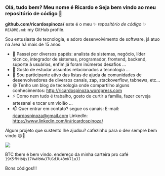 ### Olá, tudo bem? Meu nome é Ricardo e Seja bem vindo ao meu repositório de código 👋

**github.com/ricardospinoza/** este é o meu ✨ _repositório de código_ ✨  `README.md`: my GitHub profile.

Sou entusiasta de tecnologia, e adoro desenvolvimento de software, já atuo na área há mais de 15 anos:

- 🔭 Passei por diversos papéis: analista de sistemas, negócio, líder técnico, integrador de sistemas, programador, frontend, backend, suporte à usuários, enfim já foram inúmeros desafios ...
- 🌱 Gosto de estudar assuntos relacionados a tecnologia ...
- 👯 Sou participante ativo das listas de ajuda da comunidades de desenvolvedores de diversos canais, zap, stackoverflow, tabnews, etc...
- 😄 Tenho um blog de tecnologia onde compartilho alguns conhecimentos: http://ricardospinoza.wordpress.com
- ⚡ Como nem tudo é trabalho, gosto de curtir a família, fazer cerveja artesanal e tocar um violão ...
- 📫 Quer entrar em contato? segue os canais:
        E-mail: ricardospinoza@gmail.com
        LinkedIn: https://www.linkedin.com/in/ricardospinoza/        

Algum projeto que sustento lhe ajudou? cafezinho para o dev sempre bem vindo 😄👋 

<a href="https://www.buymeacoffee.com/ricardospinoza"><img src="https://img.buymeacoffee.com/button-api/?text=Buy me a whore&emoji=👯‍♀️&slug=RicardoSpinoza&button_colour=980028&font_colour=ffffff&font_family=Poppins&outline_colour=ffffff&coffee_colour=FFDD00" /></a>

BTC tbem é bem vindo. endereço da minha carteira pro café `19K5fMHbQs17VwHbWwJ7UGdJU43mK71uJJ`

Bons códigos!!!
